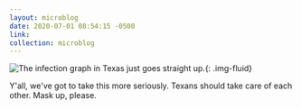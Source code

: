 ```yaml
---
layout: microblog
date: 2020-07-01 08:54:15 -0500
link: 
collection: microblog
---
```

![The infection graph in Texas just goes straight up.](https://brianlundin.com/images/microblog/2020-07-01--08-53-41.jpeg){: .img-fluid}

Y'all, we've got to take this more seriously. Texans should take care of each other. Mask up, please.